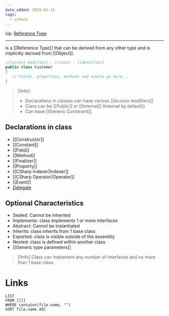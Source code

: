```yaml
---
date_added: 2025-01-12
tags:
  - csharp
---
```

Up: [Reference Type](Reference%20Type.md)
___
is a [[Reference Type]] that can be derived from any other type and is implicitly derived from [[Object]].
``` csharp
//[access modifier] - [class] - [identifier]
public class Customer
{
   // Fields, properties, methods and events go here...
}
```


>[!info]
> - Declarations in classes can have various [[Access modifiers]]
> - Class can be [[Public]] or [[Internal]] (Internal by default))
> - Can have [[Generic Constraint]]

## Declarations in class

- [[Constructor]]
- [[Constant]]
- [[Field]]
- [[Method]]
- [[Finalizer]]
- [[Property]]
- [[CSharp Indexer|Indexer]]
- [[CSharp Operator|Operator]]
- [[Event]]
- [Delegate](Delegate.md)
## Optional Characteristics

 - Sealed: Cannot be inherited
 - Implements: class implements 1 or more interfaces
 - Abstract: Cannot be instantiated
 - Inherits: class inherits from 1 base class
 - Exported: class is visible outside of the assembly
 - Nested: class is defined within another class
 - [[Generic type parameters]]
 >[!Info]
>Class can implement any number of interfaces and no more than 1 base class
# Links
```dataview
LIST
FROM [[]]
WHERE contains(file.name, "")
SORT file.name ASC
```
